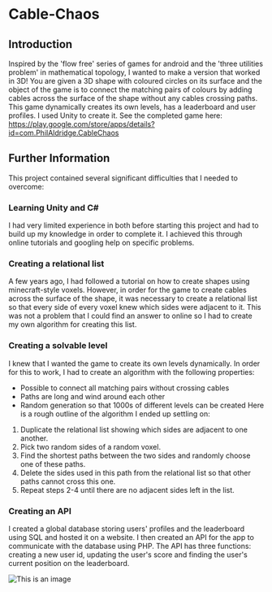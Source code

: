 # Cable-Chaos
## Introduction
Inspired by the 'flow free' series of games for android and the 'three utilities problem' in mathematical topology, I wanted to make a version that worked in 3D! You are given a 3D shape with coloured circles on its surface and the object of the game is to connect the matching pairs of colours by adding cables across the surface of the shape without any cables crossing paths. This game dynamically creates its own levels, has a leaderboard and user profiles. I used Unity to create it. See the completed game here: https://play.google.com/store/apps/details?id=com.PhilAldridge.CableChaos

## Further Information
This project contained several significant difficulties that I needed to overcome:
### Learning Unity and C#
I had very limited experience in both before starting this project and had to build up my knowledge in order to complete it. I achieved this through online tutorials and googling help on specific problems.
### Creating a relational list
A few years ago, I had followed a tutorial on how to create shapes using minecraft-style voxels. However, in order for the game to create cables across the surface of the shape, it was necessary to create a relational list so that every side of every voxel knew which sides were adjacent to it. This was not a problem that I could find an answer to online so I had to create my own algorithm for creating this list.
### Creating a solvable level
I knew that I wanted the game to create its own levels dynamically. In order for this to work, I had to create an algorithm with the following properties:
- Possible to connect all matching pairs without crossing cables
- Paths are long and wind around each other
- Random generation so that 1000s of different levels can be created
Here is a rough outline of the algorithm I ended up settling on:
1. Duplicate the relational list showing which sides are adjacent to one another.
2. Pick two random sides of a random voxel.
3. Find the shortest paths between the two sides and randomly choose one of these paths.
4. Delete the sides used in this path from the relational list so that other paths cannot cross this one.
5. Repeat steps 2-4 until there are no adjacent sides left in the list.
### Creating an API
I created a global database storing users' profiles and the leaderboard using SQL and hosted it on a website. I then created an API for the app to communicate with the database using PHP. The API has three functions: creating a new user id, updating the user's score and finding the user's current position on the leaderboard. 

![This is an image](https://play-lh.googleusercontent.com/DqAd36vGuSZoVKZcMXHdbfiLPbGKP4MRM6bR20fvILCbGDFUhjq8pIibD9AMX-ngmog=w5120-h2880)
